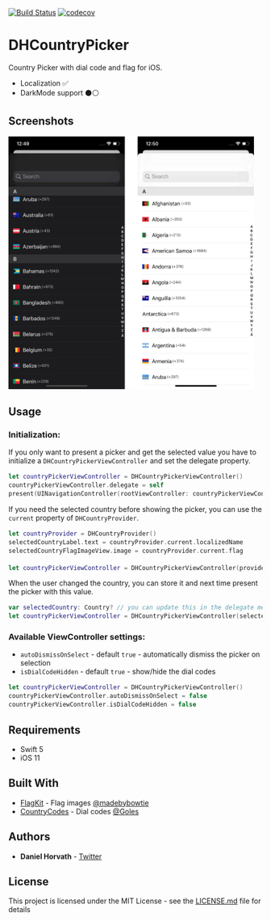 [![Build Status](https://travis-ci.org/danielhorv/DHCountryPicker.svg?branch=master)](https://travis-ci.org/danielhorv/DHCountryPicker)
[![codecov](https://codecov.io/gh/danielhorv/DHCountryPicker/branch/master/graph/badge.svg)](https://codecov.io/gh/danielhorv/DHCountryPicker)

# DHCountryPicker

Country Picker with dial code and flag for iOS.

* Localization ✅
* DarkMode support ⚫️⚪️

## Screenshots
<img src="picker.gif" height="500"/>

## Usage 

### Initialization:

If you only want to present a picker and get the selected value you have to initialize a `DHCountryPickerViewController` and set the delegate property.

```swift
let countryPickerViewController = DHCountryPickerViewController()
countryPickerViewController.delegate = self
present(UINavigationController(rootViewController: countryPickerViewController), animated: true, completion: nil)

````

If you need the selected country before showing the picker, you can use the `current` property of `DHCountryProvider`.
```swift
let countryProvider = DHCountryProvider()
selectedCountryLabel.text = countryProvider.current.localizedName
selectedCountryFlagImageView.image = countryProvider.current.flag

let countryPickerViewController = DHCountryPickerViewController(provider: countryProvider)
````

When the user changed the country, you can store it and next time present the picker with this value.
```swift
var selectedCountry: Country? // you can update this in the delegate method
let countryPickerViewController = DHCountryPickerViewController(selectedCountry: selectedCountry)
````

### Available ViewController settings:
* `autoDismissOnSelect` - default `true` - automatically dismiss the picker on selection
* `isDialCodeHidden` - default `true` - show/hide the dial codes
    
```swift
let countryPickerViewController = DHCountryPickerViewController()
countryPickerViewController.autoDismissOnSelect = false
countryPickerViewController.isDialCodeHidden = false
````
    
## Requirements
- Swift 5
- iOS 11

## Built With

* [FlagKit](https://github.com/madebybowtie/FlagKit) - Flag images [@madebybowtie](https://github.com/madebybowtie)
* [CountryCodes](https://gist.github.com/Goles/3196253) - Dial codes [@Goles](https://gist.github.com/Goles)

## Authors

* **Daniel Horvath** - [Twitter](https://twitter.com/picipuma)

## License

This project is licensed under the MIT License - see the [LICENSE.md](LICENSE.md) file for details
